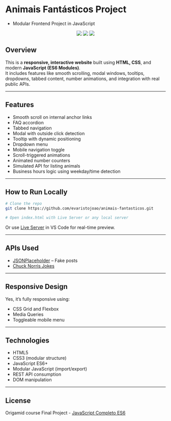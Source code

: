 
# Animais Fantásticos Project 
- Modular Frontend Project in JavaScript

<p align="center">
  <img src="https://img.shields.io/badge/Status-Working-green?style=flat-square" />
  <img src="https://img.shields.io/badge/Made%20with-JavaScript-yellow?style=flat-square" />
  <img src="https://img.shields.io/badge/Responsive-Yes-blue?style=flat-square" />
</p>

## Overview

This is a **responsive, interactive website** built using **HTML, CSS**, and modern **JavaScript (ES6 Modules)**.  
It includes features like smooth scrolling, modal windows, tooltips, dropdowns, tabbed content, number animations, and integration with real public APIs.

---

## Features

- Smooth scroll on internal anchor links  
- FAQ accordion  
- Tabbed navigation  
- Modal with outside click detection  
- Tooltip with dynamic positioning  
- Dropdown menu  
- Mobile navigation toggle  
- Scroll-triggered animations  
- Animated number counters  
- Simulated API for listing animals  
- Business hours logic using weekday/time detection  

---

## How to Run Locally

```bash
# Clone the repo
git clone https://github.com/evaristojoao/animais-fantasticos.git

# Open index.html with Live Server or any local server
```

Or use [Live Server](https://marketplace.visualstudio.com/items?itemName=ritwickdey.LiveServer) in VS Code for real-time preview.

---

## APIs Used

- [JSONPlaceholder](https://jsonplaceholder.typicode.com/) – Fake posts
- [Chuck Norris Jokes](https://api.chucknorris.io/jokes/random)

---

## Responsive Design

Yes, it’s fully responsive using:
- CSS Grid and Flexbox
- Media Queries
- Toggleable mobile menu

---

## Technologies

- HTML5
- CSS3 (modular structure)
- JavaScript ES6+
- Modular JavaScript (import/export)
- REST API consumption
- DOM manipulation

---

## License

Origamid course Final Project - [JavaScript Completo ES6](https://www.origamid.com/curso/javascript-completo-es6/)
